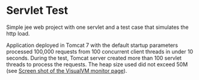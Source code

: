 Servlet Test
===========

Simple jee web project with one servlet and a test case that simulates the http load.

Application deployed in Tomcat 7 with the default startup parameters processed 100,000 requests from 100 concurrent client threads in under 10 seconds. During the test, Tomcat server created more than 100 servlet threads to process the requests. The heap size used did not exceed 50M (see [Screen shot of the VisualVM monitor page](https://raw.githubusercontent.com/pavelfomin/examples/master/servlet-test/docs/tomcat.monitor.png)).
